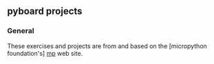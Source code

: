pyboard projects
----------------

### General ###

These exercises and projects are from and based on the [micropython
foundation's] [mp] web site.

[mp]: micropython.org
